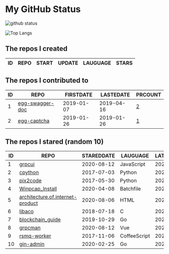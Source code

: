 # My GitHub Status

<img src="https://github-readme-stats-1.yihong0618.vercel.app/api?username=jc-lathander&show_icons=true&&&hide_title=true&count_private=true" alt="github status" />

![Top Langs](https://github-readme-stats-1.yihong0618.vercel.app/api/top-langs/?username=jc-lathander&layout=compact)

<!--START_SECTION:my_github-->
## The repos I created
| ID | REPO | START | UPDATE | LAUGUAGE | STARS |
|----|------|-------|--------|----------|-------|

## The repos I contributed to
| ID |                                REPO                                | FIRSTDATE  | LASTEDATE  |                                          PRCOUNT                                           |
|----|--------------------------------------------------------------------|------------|------------|--------------------------------------------------------------------------------------------|
|  1 | [egg-swagger-doc](https://github.com/Yanshijie-EL/egg-swagger-doc) | 2019-01-07 | 2019-04-16 | [2](https://github.com/Yanshijie-EL/egg-swagger-doc/pulls?q=is%3Apr+author%3Ajc-lathander) |
|  2 | [egg-captcha](https://github.com/Raoul1996/egg-captcha)            | 2019-01-26 | 2019-01-26 | [1](https://github.com/Raoul1996/egg-captcha/pulls?q=is%3Apr+author%3Ajc-lathander)        |

## The repos I stared (random 10)
| ID |                                                REPO                                                | STAREDDATE |   LAUGUAGE   | LATESTUPDATE |
|----|----------------------------------------------------------------------------------------------------|------------|--------------|--------------|
|  1 | [grpcui](https://github.com/fullstorydev/grpcui)                                                   | 2020-08-12 | JavaScript   | 2021-12-28   |
|  2 | [cpython](https://github.com/python/cpython)                                                       | 2017-07-03 | Python       | 2021-12-29   |
|  3 | [pix2code](https://github.com/tonybeltramelli/pix2code)                                            | 2017-05-30 | Python       | 2021-12-29   |
|  4 | [Winpcap_Install](https://github.com/3gstudent/Winpcap_Install)                                    | 2020-04-08 | Batchfile    | 2021-11-11   |
|  5 | [architecture.of.internet-product](https://github.com/davideuler/architecture.of.internet-product) | 2020-08-06 | HTML         | 2021-12-29   |
|  6 | [libaco](https://github.com/hnes/libaco)                                                           | 2018-07-18 | C            | 2021-12-29   |
|  7 | [blockchain_guide](https://github.com/yeasy/blockchain_guide)                                      | 2019-10-29 | Go           | 2021-12-29   |
|  8 | [grpcman](https://github.com/grpcman/grpcman)                                                      | 2020-08-12 | Vue          | 2021-10-29   |
|  9 | [rsmq-worker](https://github.com/mpneuried/rsmq-worker)                                            | 2017-11-06 | CoffeeScript | 2021-08-02   |
| 10 | [gin-admin](https://github.com/LyricTian/gin-admin)                                                | 2020-02-25 | Go           | 2021-12-29   |

<!--END_SECTION:my_github-->

